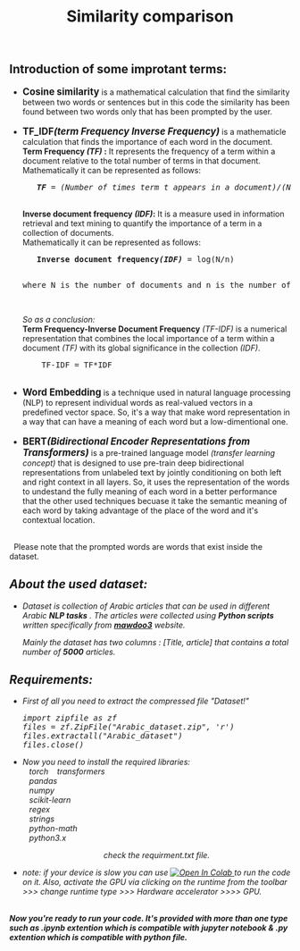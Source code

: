 <h1 align = "center">Similarity comparison</h1>
<br/>
<h2 font_size = 10px;>Introduction of some improtant terms:</h2> 
<ul>
  <li><b><big>Cosine similarity</big></b> is a mathematical calculation that find the similarity between two words or sentences but in this code the similarity has been found between two words only that has been prompted by the user.</li>
  <br/>
  <li><b><big>TF_IDF<i>(term Frequency Inverse Frequency)</i></big></b> is a mathematicle calculation that finds the importance of each word in the document. </li>
 <b>Term Frequency <i>(TF)</i>  :</b> It represents the frequency of a term within a document relative to the total number of terms in that document. <br/>
 Mathematically it can be represented as follows:
<pre> <i>&nbsp;&nbsp;<b>TF</b> = (Number of times term t appears in a document)/(Number of terms in the document)</i> </pre><br/>
 <b>Inverse document frequency <i>(IDF)</i>:</b> It is a measure used in information retrieval and text mining to quantify the importance of a term in a collection of documents.<br/>
Mathematically it can be represented as follows:<br/>
 <pre>
   <b >Inverse document frequency<i>(IDF)</i></b> = log(N/n)
 <p >where N is the number of documents and n is the number of documents a term t has appeared in.</p></pre><br/>
  <em>So as a conclusion:</em><br/>
  <b> Term Frequency-Inverse Document Frequency</b> <i>(TF-IDF)</i>  is a numerical representation that combines 
  the local importance of a term within a document <i>(TF)</i> with its global significance in the collection <i>(IDF)</i>.<br/>
 <pre>  &nbsp;&nbsp;TF-IDF = TF*IDF</pre><br/>
  
  <li><b><big>Word Embedding</i></big></b> is a technique used in natural language processing (NLP) to represent individual words as real-valued vectors in a predefined vector space. So, it's a way that make word representation in a way that can have a meaning of each word but a low-dimentional one.</li>
  <br/>
  <li><b><big>BERT<i>(Bidirectional Encoder Representations from Transformers)</i></big></b> is a  pre-trained language model <i> (transfer learning concept)</i> that is designed to use pre-train deep bidirectional representations from unlabeled text by jointly conditioning on both left and right context in all layers. So, it uses the representation of the words to undestand the fully meaning of each word in a better performance that the other used techniques becuase it take the semantic meaning of each word by taking advantage of the place of the word and it's contextual location.</li><br/>

</ul>
<p> &nbsp;&nbsp;Please note that the prompted words are words that exist inside the dataset.</em></p><em>
  
<h2 font_size = 10px;>About the used dataset:</h2> 
<ul>
<li> Dataset is collection of Arabic articles that can be used in different Arabic <b>NLP tasks</b> . The articles were collected using <b>Python scripts</b> written specifically from <b><a href="https://mawdoo3.com/">mawdoo3</a></b> website.</li>

<p>Mainly the dataset has two columns : <i>[Title, article]</i> that contains a total number of <b>5000</b> articles. </p>
</ul>

<h2 font_size = 10px;>Requirements:</h2> 
<ul>
<li> First of all you need to extract the compressed file "Dataset!"</li>
<pre align ="left">import zipfile as zf
files = zf.ZipFile("Arabic_dataset.zip", 'r')
files.extractall("Arabic_dataset")
files.close()</pre>

<li> Now you need to install the required libraries:<br>
     &nbsp;&nbsp; torch  
     &nbsp;&nbsp; transformers <br>
     &nbsp;&nbsp; pandas <br>
     &nbsp;&nbsp; numpy <br> 
     &nbsp;&nbsp; scikit-learn <br> 
     &nbsp;&nbsp; regex <br> 
     &nbsp;&nbsp; strings <br> 
     &nbsp;&nbsp; python-math <br>
     &nbsp;&nbsp; python3.x
 <p align ="center">check the requirment.txt file.</p> 
</li>
<li> note: if your device is slow you can use <a <a href="https://colab.research.google.com/drive/1LV9h--LiKA3lgzChXQiGgamyakaNhJFy?usp=sharing">
  <img src="https://colab.research.google.com/assets/colab-badge.svg" alt="Open In Colab"/>
</a> to run the code on it. Also, activate the GPU via clicking on the runtime from the toolbar >>> change runtime type >>> Hardware accelerator >>>> GPU.</li> </ul><br>
<Strong> Now you're ready to run your code. It's provided with more than one type such as .ipynb extention which is compatible with jupyter notebook & .py extention which is compatible with python file.</Strong>

